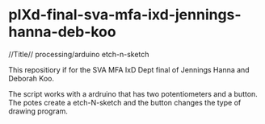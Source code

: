 plXd-final-sva-mfa-ixd-jennings-hanna-deb-koo
==========
//Title// processing/arduino etch-n-sketch

This repositiory if for the SVA MFA IxD Dept final of Jennings Hanna and Deborah Koo.

The script works with a ardruino that has two potentiometers and a button. The potes create a etch-N-sketch and the button changes the type of drawing program.
